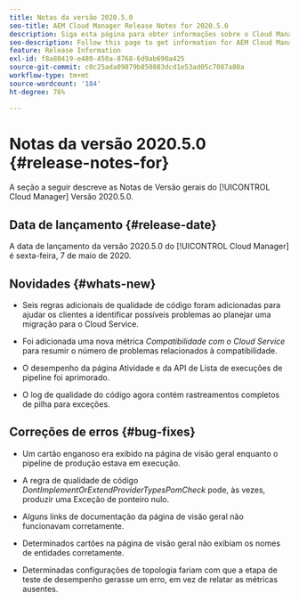 ```yaml
---
title: Notas da versão 2020.5.0
seo-title: AEM Cloud Manager Release Notes for 2020.5.0
description: Siga esta página para obter informações sobre o Cloud Manager versão 2020.5.0
seo-description: Follow this page to get information for AEM Cloud Manager Release 2020.5.0
feature: Release Information
exl-id: f8a80419-e480-450a-8768-6d9ab690a425
source-git-commit: c0c25ada09879b850883dcd1e53ad05c7087a80a
workflow-type: tm+mt
source-wordcount: '184'
ht-degree: 76%

---
```


# Notas da versão 2020.5.0 {#release-notes-for}

A seção a seguir descreve as Notas de Versão gerais do [!UICONTROL Cloud Manager] Versão 2020.5.0.

## Data de lançamento {#release-date}

A data de lançamento da versão 2020.5.0 do [!UICONTROL Cloud Manager] é sexta-feira, 7 de maio de 2020.

## Novidades {#whats-new}

* Seis regras adicionais de qualidade de código foram adicionadas para ajudar os clientes a identificar possíveis problemas ao planejar uma migração para o Cloud Service.

* Foi adicionada uma nova métrica *Compatibilidade com o Cloud Service* para resumir o número de problemas relacionados à compatibilidade.

* O desempenho da página Atividade e da API de Lista de execuções de pipeline foi aprimorado.

* O log de qualidade do código agora contém rastreamentos completos de pilha para exceções.

## Correções de erros {#bug-fixes}

* Um cartão enganoso era exibido na página de visão geral enquanto o pipeline de produção estava em execução.

* A regra de qualidade de código *DontImplementOrExtendProviderTypesPomCheck* pode, às vezes, produzir uma Exceção de ponteiro nulo.

* Alguns links de documentação da página de visão geral não funcionavam corretamente.

* Determinados cartões na página de visão geral não exibiam os nomes de entidades corretamente.

* Determinadas configurações de topologia fariam com que a etapa de teste de desempenho gerasse um erro, em vez de relatar as métricas ausentes.
